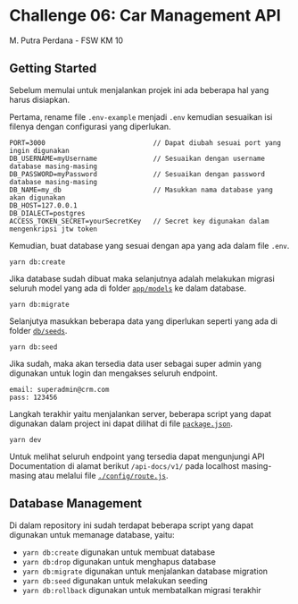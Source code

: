 # Challenge 06: Car Management API

M. Putra Perdana - FSW KM 10

## Getting Started

Sebelum memulai untuk menjalankan projek ini ada  beberapa hal yang harus disiapkan.

Pertama, rename file `.env-example` menjadi `.env` kemudian sesuaikan isi filenya dengan configurasi yang diperlukan.

```
PORT=3000                           // Dapat diubah sesuai port yang ingin digunakan
DB_USERNAME=myUsername              // Sesuaikan dengan username database masing-masing
DB_PASSWORD=myPassword              // Sesuaikan dengan password database masing-masing
DB_NAME=my_db                       // Masukkan nama database yang akan digunakan
DB_HOST=127.0.0.1                   
DB_DIALECT=postgres                  
ACCESS_TOKEN_SECRET=yourSecretKey   // Secret key digunakan dalam mengenkripsi jtw token
```

Kemudian, buat database yang sesuai dengan apa yang ada dalam file `.env`.
```
yarn db:create
```

Jika database sudah dibuat maka selanjutnya adalah melakukan migrasi seluruh model yang ada di folder [`app/models`](./app/models) ke dalam database.
```
yarn db:migrate
```

Selanjutya masukkan beberapa data yang diperlukan seperti yang ada di folder [`db/seeds`](./db/seeds).
```
yarn db:seed
```

Jika sudah, maka akan tersedia data user sebagai super admin yang digunakan untuk login dan mengakses seluruh endpoint.
```
email: superadmin@crm.com
pass: 123456
```

Langkah terakhir yaitu menjalankan server, beberapa script yang dapat digunakan dalam project ini dapat dilihat di file [`package.json`](./package.json#L6-L14).
```
yarn dev
```

Untuk melihat seluruh endpoint yang tersedia dapat mengunjungi API Documentation di alamat berikut `/api-docs/v1/` pada localhost masing-masing atau melalui file [`./config/route.js`](./config/routes.js).

## Database Management

Di dalam repository ini sudah terdapat beberapa script yang dapat digunakan untuk memanage database, yaitu:

- `yarn db:create` digunakan untuk membuat database
- `yarn db:drop` digunakan untuk menghapus database
- `yarn db:migrate` digunakan untuk menjalankan database migration
- `yarn db:seed` digunakan untuk melakukan seeding
- `yarn db:rollback` digunakan untuk membatalkan migrasi terakhir
